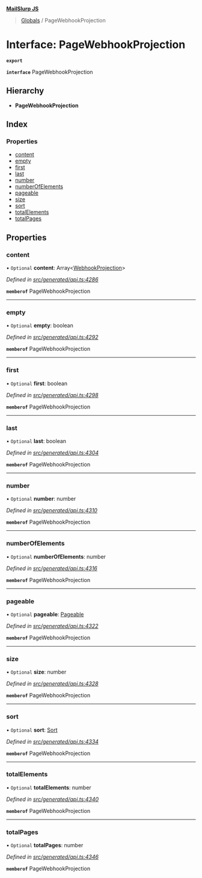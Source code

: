 **[MailSlurp JS](../README.md)**

> [Globals](../README.md) / PageWebhookProjection

# Interface: PageWebhookProjection

**`export`** 

**`interface`** PageWebhookProjection

## Hierarchy

* **PageWebhookProjection**

## Index

### Properties

* [content](pagewebhookprojection.md#content)
* [empty](pagewebhookprojection.md#empty)
* [first](pagewebhookprojection.md#first)
* [last](pagewebhookprojection.md#last)
* [number](pagewebhookprojection.md#number)
* [numberOfElements](pagewebhookprojection.md#numberofelements)
* [pageable](pagewebhookprojection.md#pageable)
* [size](pagewebhookprojection.md#size)
* [sort](pagewebhookprojection.md#sort)
* [totalElements](pagewebhookprojection.md#totalelements)
* [totalPages](pagewebhookprojection.md#totalpages)

## Properties

### content

• `Optional` **content**: Array\<[WebhookProjection](webhookprojection.md)>

*Defined in [src/generated/api.ts:4286](https://github.com/mailslurp/mailslurp-client/blob/eace919/src/generated/api.ts#L4286)*

**`memberof`** PageWebhookProjection

___

### empty

• `Optional` **empty**: boolean

*Defined in [src/generated/api.ts:4292](https://github.com/mailslurp/mailslurp-client/blob/eace919/src/generated/api.ts#L4292)*

**`memberof`** PageWebhookProjection

___

### first

• `Optional` **first**: boolean

*Defined in [src/generated/api.ts:4298](https://github.com/mailslurp/mailslurp-client/blob/eace919/src/generated/api.ts#L4298)*

**`memberof`** PageWebhookProjection

___

### last

• `Optional` **last**: boolean

*Defined in [src/generated/api.ts:4304](https://github.com/mailslurp/mailslurp-client/blob/eace919/src/generated/api.ts#L4304)*

**`memberof`** PageWebhookProjection

___

### number

• `Optional` **number**: number

*Defined in [src/generated/api.ts:4310](https://github.com/mailslurp/mailslurp-client/blob/eace919/src/generated/api.ts#L4310)*

**`memberof`** PageWebhookProjection

___

### numberOfElements

• `Optional` **numberOfElements**: number

*Defined in [src/generated/api.ts:4316](https://github.com/mailslurp/mailslurp-client/blob/eace919/src/generated/api.ts#L4316)*

**`memberof`** PageWebhookProjection

___

### pageable

• `Optional` **pageable**: [Pageable](pageable.md)

*Defined in [src/generated/api.ts:4322](https://github.com/mailslurp/mailslurp-client/blob/eace919/src/generated/api.ts#L4322)*

**`memberof`** PageWebhookProjection

___

### size

• `Optional` **size**: number

*Defined in [src/generated/api.ts:4328](https://github.com/mailslurp/mailslurp-client/blob/eace919/src/generated/api.ts#L4328)*

**`memberof`** PageWebhookProjection

___

### sort

• `Optional` **sort**: [Sort](sort.md)

*Defined in [src/generated/api.ts:4334](https://github.com/mailslurp/mailslurp-client/blob/eace919/src/generated/api.ts#L4334)*

**`memberof`** PageWebhookProjection

___

### totalElements

• `Optional` **totalElements**: number

*Defined in [src/generated/api.ts:4340](https://github.com/mailslurp/mailslurp-client/blob/eace919/src/generated/api.ts#L4340)*

**`memberof`** PageWebhookProjection

___

### totalPages

• `Optional` **totalPages**: number

*Defined in [src/generated/api.ts:4346](https://github.com/mailslurp/mailslurp-client/blob/eace919/src/generated/api.ts#L4346)*

**`memberof`** PageWebhookProjection
